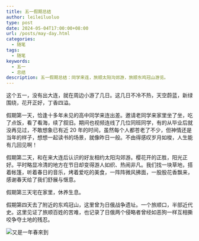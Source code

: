 ```yaml
---
title: 五一假期总结
author: leileiluoluo
type: post
date: 2024-05-04T17:00:00+08:00
url: /posts/may-day.html
categories:
  - 随笔
tags:
  - 随笔
keywords:
  - 五一
  - 总结
description: 五一假期总结：同学来连，旅顺太阳沟郊游，旅顺东鸡冠山游览。
---
```


这个五一，没有出大连，就在周边小游了几日。这几日不冷不热，天空蔚蓝，新绿围绕，花开正好，丁香四溢。

假期第一天，恰逢十多年未见的高中同学来连出差。邀请老同学来家里坐了坐，吃了点饭，看了看海，续了叙旧。期间也视频连线了几位同班同学，有的从毕业后就没再见过，不敢想象已有近 20 年的时间，虽然每个人都苍老了不少，但神情还是当年的样子，想想一起读书的场景，就像昨日一般。不由得感叹岁月如梭，人生能有几回见啊！

假期第二天，和在来大连后认识的好友相约太阳沟郊游。樱花开的正胜，阳光正好。平时略显冷清的地方在节日却变得游人如织、热闹非凡。我们找一块草地，搭着帐篷，听着春日的音乐，烤着爱吃的美食，一阵阵微风拂面，一股股花香飘来，感谢春天给了我们舒展与惬意。

假期第三天宅在家里，休养生息。

假期第四天去了附近的东鸡冠山，这里曾为日俄战争遗址。一个旅顺口，半部近代史。这里见证了旅顺百姓的苦难，也记录了日俄两个侵略者曾经如恶狗一样互相撕咬争夺土地的残忍。

![又是一年春來到](https://leileiluoluo.github.io/static/images/uploads/2024/04/spring-5.jpeg#center)
